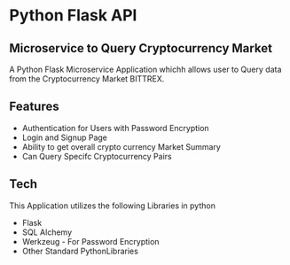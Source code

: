 # Python Flask API
## Microservice to Query Cryptocurrency Market


A Python Flask Microservice Application whichh allows user to Query data from the Cryptocurrency Market BITTREX.

## Features

- Authentication for Users with Password Encryption
- Login and Signup Page
- Ability to get overall crypto currency Market Summary
- Can Query Specifc Cryptocurrency Pairs

## Tech

This Application utilizes the following Libraries in python
- Flask
- SQL Alchemy
-  Werkzeug - For Password Encryption
-  Other Standard PythonLibraries 
